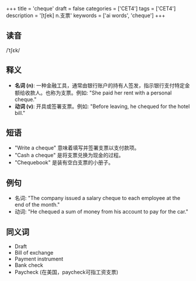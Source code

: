 +++
title = 'cheque'
draft = false
categories = ['CET4']
tags = ['CET4']
description = '[t∫ek] n.支票'
keywords = ['ai words', 'cheque']
+++

## 读音
/ˈtʃɛk/

## 释义
- **名词 (n)**: 一种金融工具，通常由银行账户的持有人签发，指示银行支付特定金额给收款人。也称为支票。例如: "She paid her rent with a personal cheque."
- **动词 (v)**: 开具或签署支票。例如: "Before leaving, he chequed for the hotel bill."

## 短语
- "Write a cheque" 意味着填写并签署支票以支付款项。
- "Cash a cheque" 是将支票兑换为现金的过程。
- "Chequebook" 是装有空白支票的小册子。

## 例句
- 名词: "The company issued a salary cheque to each employee at the end of the month."
- 动词: "He chequed a sum of money from his account to pay for the car."

## 同义词
- Draft
- Bill of exchange
- Payment instrument
- Bank check
- Paycheck (在美国，paycheck可指工资支票)
